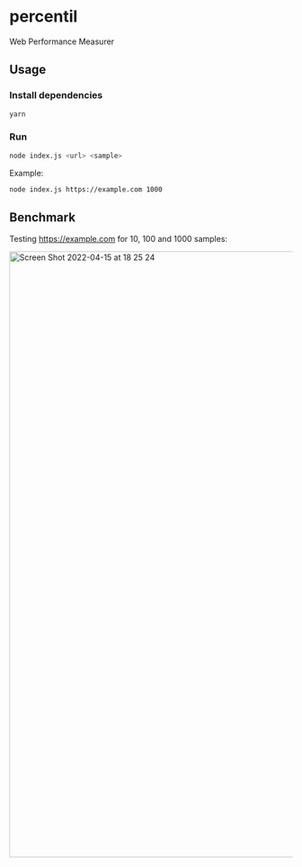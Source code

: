 # percentil
Web Performance Measurer

## Usage

### Install dependencies

```bash
yarn
```

### Run

```bash
node index.js <url> <sample>
```
Example:
```bash
node index.js https://example.com 1000
```

## Benchmark
Testing https://example.com for 10, 100 and 1000 samples:

<img width="1078" alt="Screen Shot 2022-04-15 at 18 25 24" src="https://user-images.githubusercontent.com/5133450/163634265-575bac48-e2cb-4661-8eaf-4a1a6e6541a9.png">
